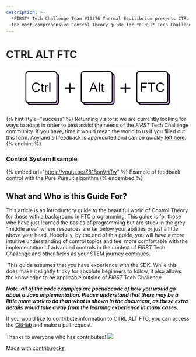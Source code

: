 ```yaml
---
description: >-
  *FIRST* Tech Challenge Team #19376 Thermal Equilibrium presents CTRL ALT FTC,
  the most comprehensive Control Theory guide for *FIRST* Tech Challenge Teams.
---
```


# CTRL ALT FTC

<figure><img src=".gitbook/assets/Screen Shot 2022-11-21 at 2.32.34 AM.png" alt=""><figcaption></figcaption></figure>

{% hint style="success" %}
Returning visitors: we are currently looking for ways to adapt in order to best assist the needs of the *FIRST* Tech Challenge community. If you have, time it would mean the world to us if you filled out this form. Any and all feedback is appreciated and can be quickly [left here](https://docs.google.com/forms/d/e/1FAIpQLScnAANnEH6ahHE7eQSAwdwcxpJuJWk-fX8zdBFKi6WB80BJfQ/viewform).
{% endhint %}

### Control System Example

{% embed url="https://youtu.be/Z81BonVrtTw" %}
Example of feedback control with the Pure Pursuit algorithm
{% endembed %}

## What and Who is this Guide For?

This article is an introductory guide to the beautiful world of Control Theory for those with a background in FTC programming. This guide is for those who have just learned the basics of programming but are stuck in the grey "middle area" where resources are far below your abilities or just a little above your head. Hopefully, by the end of this guide, you will have a more intuitive understanding of control topics and feel more comfortable with the implementation of advanced controls in the context of *FIRST* Tech Challenge and other fields as your STEM journey continues.

‌ This guide assumes that you have experience with the SDK. While this does make it slightly tricky for absolute beginners to follow, it also allows the knowledge to be applicable outside of *FIRST* Tech Challenge.

_**Note: all of the code examples are pseudocode of how you would go about a Java implementation. Please understand that there may be a little more work to do than what is shown in the document, as these extra details would take away from the learning experience in many cases.**_

If you would like to contribute information to CTRL ALT FTC, you can access the [GitHub](https://github.com/BenCaunt/CTRL-ALT-FTC) and make a pull request.

Thanks to everyone who has contributed! [![](https://contrib.rocks/image?repo=BenCaunt/CTRL-ALT-FTC)](https://github.com/BenCaunt/CTRL-ALT-FTC/graphs/contributors)

Made with [contrib.rocks](https://contrib.rocks).
